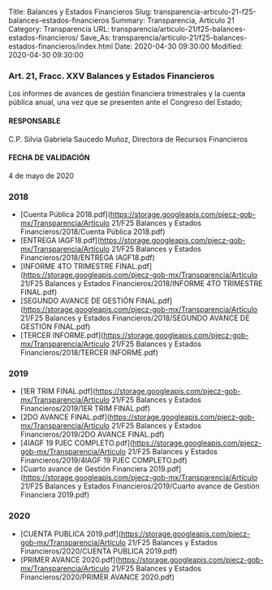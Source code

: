 Title: Balances y Estados Financieros
Slug: transparencia-articulo-21-f25-balances-estados-financieros
Summary: Transparencia, Artículo 21
Category: Transparencia
URL: transparencia/articulo-21/f25-balances-estados-financieros/
Save_As: transparencia/articulo-21/f25-balances-estados-financieros/index.html
Date: 2020-04-30 09:30:00
Modified: 2020-04-30 09:30:00


### Art. 21, Fracc. XXV Balances y Estados Financieros

Los informes de avances de gestión financiera trimestrales y la cuenta pública anual, una vez que se presenten ante el Congreso del Estado;

#### RESPONSABLE

C.P. Silvia Gabriela Saucedo Muñoz, Directora de Recursos Financieros

#### FECHA DE VALIDACIÓN

4 de mayo de 2020


### 2018


* [Cuenta Pública 2018.pdf](https://storage.googleapis.com/pjecz-gob-mx/Transparencia/Artículo 21/F25 Balances y Estados Financieros/2018/Cuenta Pública 2018.pdf)
* [ENTREGA IAGF18.pdf](https://storage.googleapis.com/pjecz-gob-mx/Transparencia/Artículo 21/F25 Balances y Estados Financieros/2018/ENTREGA IAGF18.pdf)
* [INFORME 4TO TRIMESTRE FINAL.pdf](https://storage.googleapis.com/pjecz-gob-mx/Transparencia/Artículo 21/F25 Balances y Estados Financieros/2018/INFORME 4TO TRIMESTRE FINAL.pdf)
* [SEGUNDO AVANCE DE GESTIÓN FINAL.pdf](https://storage.googleapis.com/pjecz-gob-mx/Transparencia/Artículo 21/F25 Balances y Estados Financieros/2018/SEGUNDO AVANCE DE GESTIÓN FINAL.pdf)
* [TERCER INFORME.pdf](https://storage.googleapis.com/pjecz-gob-mx/Transparencia/Artículo 21/F25 Balances y Estados Financieros/2018/TERCER INFORME.pdf)


### 2019


* [1ER TRIM FINAL.pdf](https://storage.googleapis.com/pjecz-gob-mx/Transparencia/Artículo 21/F25 Balances y Estados Financieros/2019/1ER TRIM FINAL.pdf)
* [2DO AVANCE FINAL.pdf](https://storage.googleapis.com/pjecz-gob-mx/Transparencia/Artículo 21/F25 Balances y Estados Financieros/2019/2DO AVANCE FINAL.pdf)
* [4IAGF 19 PJEC COMPLETO.pdf](https://storage.googleapis.com/pjecz-gob-mx/Transparencia/Artículo 21/F25 Balances y Estados Financieros/2019/4IAGF 19 PJEC COMPLETO.pdf)
* [Cuarto avance de Gestión Financiera 2019.pdf](https://storage.googleapis.com/pjecz-gob-mx/Transparencia/Artículo 21/F25 Balances y Estados Financieros/2019/Cuarto avance de Gestión Financiera 2019.pdf)


### 2020


* [CUENTA PUBLICA 2019.pdf](https://storage.googleapis.com/pjecz-gob-mx/Transparencia/Artículo 21/F25 Balances y Estados Financieros/2020/CUENTA PUBLICA 2019.pdf)
* [PRIMER AVANCE 2020.pdf](https://storage.googleapis.com/pjecz-gob-mx/Transparencia/Artículo 21/F25 Balances y Estados Financieros/2020/PRIMER AVANCE 2020.pdf)


 


